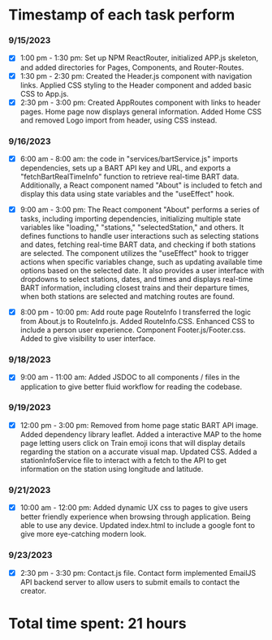 # Timestamp of each task perform

### 9/15/2023

- [x] 1:00 pm - 1:30 pm: Set up NPM ReactRouter, initialized APP.js skeleton, and added directories for Pages, Components, and Router-Routes.
- [x] 1:30 pm - 2:30 pm: Created the Header.js component with navigation links. Applied CSS styling to the Header component and added basic CSS to App.js.
- [x] 2:30 pm - 3:00 pm: Created AppRoutes component with links to header pages. Home page now displays general information. Added Home CSS and removed Logo import from header, using CSS instead.

### 9/16/2023

- [x] 6:00 am - 8:00 am: the code in "services/bartService.js" imports dependencies, sets up a BART API key and URL, and exports a "fetchBartRealTimeInfo" function to retrieve real-time BART data. Additionally, a React component named "About" is included to fetch and display this data using state variables and the "useEffect" hook.

- [x] 9:00 am - 3:00 pm: The React component "About" performs a series of tasks, including importing dependencies, initializing multiple state variables like "loading," "stations," "selectedStation," and others. It defines functions to handle user interactions such as selecting stations and dates, fetching real-time BART data, and checking if both stations are selected. The component utilizes the "useEffect" hook to trigger actions when specific variables change, such as updating available time options based on the selected date. It also provides a user interface with dropdowns to select stations, dates, and times and displays real-time BART information, including closest trains and their departure times, when both stations are selected and matching routes are found.

- [x] 8:00 pm - 10:00 pm: Add route page RouteInfo I transferred the logic from About.js to RouteInfo.js. Added RouteInfo.CSS. Enhanced CSS to include a person user experience. Component Footer.js/Footer.css. Added to give visibility to user interface.

### 9/18/2023
- [x] 9:00 am - 11:00 am: Added JSDOC to all components / files in the application to give better fluid workflow for reading the codebase.

### 9/19/2023
- [x] 12:00 pm - 3:00 pm: Removed from home page static BART API image. Added dependency library leaflet. Added a interactive MAP to the home page letting users click on Train emoji icons that will display details regarding the station on a accurate visual map. Updated CSS. Added a stationInfoService file to interact with a fetch to the API to get information on the station using longitude and latitude.

### 9/21/2023
- [x] 10:00 am - 12:00 pm: Added dynamic UX css to pages to give users better friendly experience when browsing through application. Being able to use any device. Updated index.html to include a google font to give more eye-catching modern look.

### 9/23/2023
- [x] 2:30 pm - 3:30 pm: Contact.js file. Contact form implemented EmailJS API backend server to allow users to submit emails to contact the creator.

# Total time spent: 21 hours